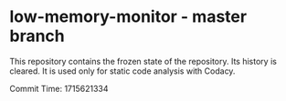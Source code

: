 # low-memory-monitor - master branch

This repository contains the frozen state of the repository.
Its history is cleared. It is used only for static code
analysis with Codacy.

Commit Time: 1715621334